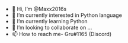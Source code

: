 - 👋 Hi, I’m @Maxx2016s
- 👀 I’m currently interested in Python language
- 🌱 I’m currently learning Python
- 💞️ I’m looking to collaborate on ...
- 📫 How to reach me- Gru#1165 (Discord)
<!---
Maxx2016s/Maxx2016s is a ✨ special ✨ repository because its `README.md` (this file) appears on your GitHub profile.
You can click the Preview link to take a look at your changes.
--->
